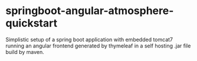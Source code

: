 springboot-angular-atmosphere-quickstart
========================================

Simplistic setup of a spring boot application with embedded tomcat7 running an angular frontend generated by thymeleaf in a self hosting .jar file build by maven.
